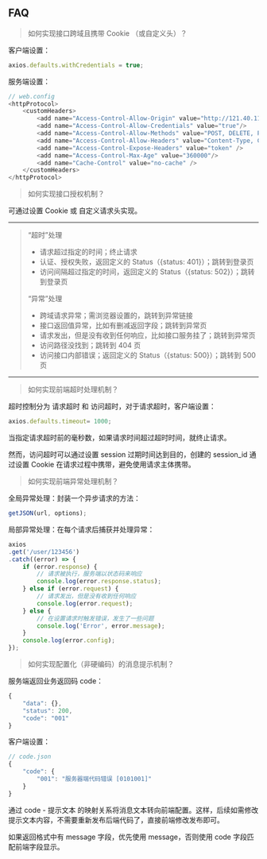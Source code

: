 ## FAQ

> 如何实现接口跨域且携带 Cookie （或自定义头）？

客户端设置：

```js
axios.defaults.withCredentials = true;
```

服务端设置：

```js
// web.config
<httpProtocol>
    <customHeaders>
        <add name="Access-Control-Allow-Origin" value="http://121.40.115.179:11111" />
        <add name="Access-Control-Allow-Credentials" value="true"/>
        <add name="Access-Control-Allow-Methods" value="POST, DELETE, PUT, GET, OPTIONS" />
        <add name="Access-Control-Allow-Headers" value="Content-Type, Content-Length, Accept, Authorization, X-Requested-With, token" />
        <add name="Access-Control-Expose-Headers" value="token" />
        <add name="Access-Control-Max-Age" value="360000"/>
        <add name="Cache-Control" value="no-cache" />
    </customHeaders>
</httpProtocol>
```

> 如何实现接口授权机制？

可通过设置 Cookie 或 自定义请求头实现。

---

> “超时”处理
>
> * 请求超过指定的时间；终止请求
> * 认证、授权失败，返回定义的 Status（{status: 401}）；跳转到登录页
> * 访问间隔超过指定的时间，返回定义的 Status（{status: 502}）；跳转到登录页
>
> “异常”处理
>
> * 跨域请求异常；需浏览器设置的，跳转到异常链接
> * 接口返回值异常，比如有删减返回字段；跳转到异常页
> * 请求发出，但是没有收到任何响应，比如接口服务挂了；跳转到异常页
> * 访问路径没找到；跳转到 404 页
> * 访问接口内部错误；返回定义的 Status（{status: 500}）；跳转到 500 页

---

> 如何实现前端超时处理机制？

超时控制分为 请求超时 和 访问超时，对于请求超时，客户端设置：

```js
axios.defaults.timeout= 1000;
```

当指定请求超时前的毫秒数，如果请求时间超过超时时间，就终止请求。

然而，访问超时可以通过设置 session 过期时间达到目的，创建的 session\_id 通过设置 Cookie 在请求过程中携带，避免使用请求主体携带。

> 如何实现前端异常处理机制？

全局异常处理：封装一个异步请求的方法：

```js
getJSON(url, options);
```

局部异常处理：在每个请求后捕获并处理异常：

```js
axios
.get('/user/123456')
.catch((error) => {
    if (error.response) {
        // 请求被执行，服务端以状态码来响应
        console.log(error.response.status);
    } else if (error.request) {
        // 请求发出，但是没有收到任何响应
        console.log(error.request);
    } else {
        // 在设置请求时触发错误，发生了一些问题
        console.log('Error', error.message);
    }
    console.log(error.config);
});
```

> 如何实现配置化（非硬编码）的消息提示机制？

服务端返回业务返回码 code：

```js
{
    "data": {},
    "status": 200,
    "code": "001"
}
```

客户端设置：

```js
// code.json
{
    "code": {
        "001": "服务器端代码错误 [0101001]"
    }
}
```

通过 code - 提示文本 的映射关系将消息文本转向前端配置。这样，后续如需修改提示文本内容，不需要重新发布后端代码了，直接前端修改发布即可。

如果返回格式中有 message 字段，优先使用 message，否则使用 code 字段匹配前端字段显示。

